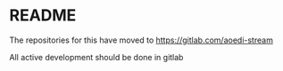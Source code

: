 # README
The repositories for this have moved to https://gitlab.com/aoedi-stream  

All active development should be done in gitlab
